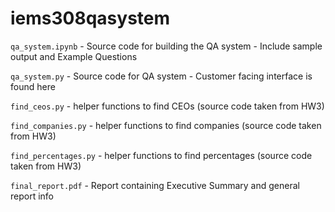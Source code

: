 # iems308qasystem

`qa_system.ipynb` - Source code for building the QA system - Include sample output and Example Questions

`qa_system.py` - Source code for QA system - Customer facing interface is found here

`find_ceos.py` - helper functions to find CEOs (source code taken from HW3)

`find_companies.py` - helper functions to find companies (source code taken from HW3)

`find_percentages.py` - helper functions to find percentages (source code taken from HW3)

`final_report.pdf` - Report containing Executive Summary and general report info
